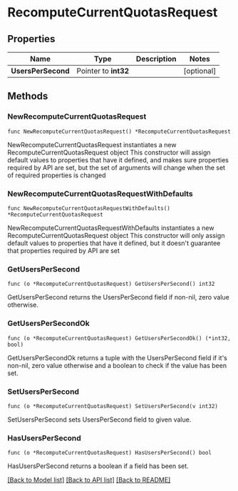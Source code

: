 # RecomputeCurrentQuotasRequest

## Properties

Name | Type | Description | Notes
------------ | ------------- | ------------- | -------------
**UsersPerSecond** | Pointer to **int32** |  | [optional] 

## Methods

### NewRecomputeCurrentQuotasRequest

`func NewRecomputeCurrentQuotasRequest() *RecomputeCurrentQuotasRequest`

NewRecomputeCurrentQuotasRequest instantiates a new RecomputeCurrentQuotasRequest object
This constructor will assign default values to properties that have it defined,
and makes sure properties required by API are set, but the set of arguments
will change when the set of required properties is changed

### NewRecomputeCurrentQuotasRequestWithDefaults

`func NewRecomputeCurrentQuotasRequestWithDefaults() *RecomputeCurrentQuotasRequest`

NewRecomputeCurrentQuotasRequestWithDefaults instantiates a new RecomputeCurrentQuotasRequest object
This constructor will only assign default values to properties that have it defined,
but it doesn't guarantee that properties required by API are set

### GetUsersPerSecond

`func (o *RecomputeCurrentQuotasRequest) GetUsersPerSecond() int32`

GetUsersPerSecond returns the UsersPerSecond field if non-nil, zero value otherwise.

### GetUsersPerSecondOk

`func (o *RecomputeCurrentQuotasRequest) GetUsersPerSecondOk() (*int32, bool)`

GetUsersPerSecondOk returns a tuple with the UsersPerSecond field if it's non-nil, zero value otherwise
and a boolean to check if the value has been set.

### SetUsersPerSecond

`func (o *RecomputeCurrentQuotasRequest) SetUsersPerSecond(v int32)`

SetUsersPerSecond sets UsersPerSecond field to given value.

### HasUsersPerSecond

`func (o *RecomputeCurrentQuotasRequest) HasUsersPerSecond() bool`

HasUsersPerSecond returns a boolean if a field has been set.


[[Back to Model list]](../README.md#documentation-for-models) [[Back to API list]](../README.md#documentation-for-api-endpoints) [[Back to README]](../README.md)



